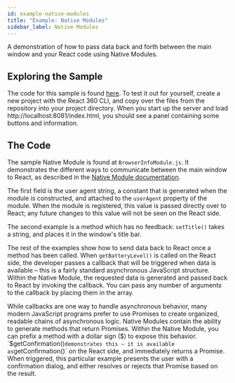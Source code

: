 ```yaml
---
id: example-native-modules
title: "Example: Native Modules"
sidebar_label: Native Modules
---
```


A demonstration of how to pass data back and forth between the main window and your React code using Native Modules.

## Exploring the Sample

The code for this sample is found [here](https://github.com/facebook/react-360/tree/master/Samples/NativeModules). To test it out for yourself, create a new project with the React 360 CLI, and copy over the files from the repository into your project directory. When you start up the server and load http://localhost:8081/index.html, you should see a panel containing some buttons and information.

## The Code

The sample Native Module is found at `BrowserInfoModule.js`. It demonstrates the different ways to communicate between the main window to React, as described in the [Native Module documentation](/react-360/docs/native-modules.html).

The first field is the user agent string, a constant that is generated when the module is constructed, and attached to the `userAgent` property of the module. When the module is registered, this value is passed directly over to React; any future changes to this value will not be seen on the React side.

The second example is a method which has no feedback: `setTitle()` takes a string, and places it in the window's title bar.

The rest of the examples show how to send data back to React once a method has been called. When `getBatteryLevel()` is called on the React side, the developer passes a callback that will be triggered when data is available – this is a fairly standard asynchronous JavaScript structure. Within the Native Module, the requested data is generated and passed back to React by invoking the callback. You can pass any number of arguments to the callback by placing them in the array.

While callbacks are one way to handle asynchronous behavior, many modern JavaScript programs prefer to use Promises to create organized, readable chains of asynchronous logic. Native Modules contain the ability to generate methods that return Promises. Within the Native Module, you can prefix a method with a dollar sign ($) to expose this behavior. `$getConfirmation()` demonstrates this – it is available as `getConfirmation()` on the React side, and immediately returns a Promise. When triggered, this particular example presents the user with a confirmation dialog, and either resolves or rejects that Promise based on the result.
